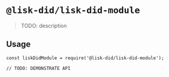 # `@lisk-did/lisk-did-module`

> TODO: description

## Usage

```
const liskDidModule = require('@lisk-did/lisk-did-module');

// TODO: DEMONSTRATE API
```
